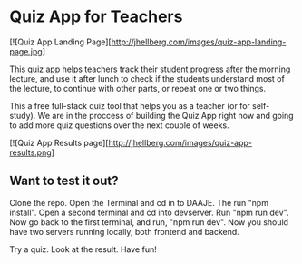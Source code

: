 # Quiz App for Teachers
[![Quiz App Landing Page][http://jhellberg.com/images/quiz-app-landing-page.jpg]

This quiz app helps teachers track their student progress after the morning lecture, and use it after lunch to check if the students understand most of the lecture, to continue with other parts, or repeat one or two things.

This a free full-stack quiz tool that helps you as a teacher (or for self-study). We are in the proccess of building the Quiz App right now and going to add more quiz questions over the next couple of weeks.

[![Quiz App Results page][http://jhellberg.com/images/quiz-app-results.png]

## Want to test it out?

Clone the repo. Open the Terminal and cd in to DAAJE. The run "npm install".  Open a second terminal and cd into devserver. Run "npm run dev". Now go back to the first terminal, and run, "npm run dev". Now you should have two servers running locally, both frontend and backend.

Try a quiz. Look at the result. Have fun!
